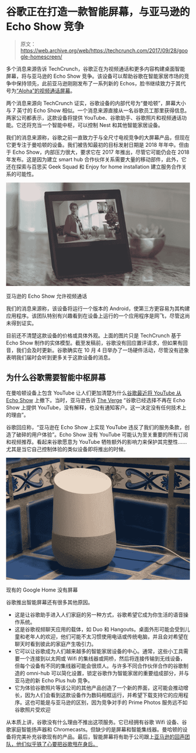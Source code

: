 # 谷歌正在打造一款智能屏幕，与亚马逊的 Echo Show  竞争

> 原文：<https://web.archive.org/web/https://techcrunch.com/2017/09/28/google-homescreen/>

多个消息来源告诉 TechCrunch，谷歌正在为视频通话和更多内容构建桌面智能屏幕，将与亚马逊的 Echo Show 竞争。该设备可以帮助谷歌在智能家居市场的竞争中保持领先，此前亚马逊刚刚发布了一系列新的 Echos，脸书继续致力于其代号为[“Aloha”的视频通话屏幕](https://web.archive.org/web/20230307142249/https://techcrunch.com/2017/07/25/facebook-speaker/)。

两个消息来源向 TechCrunch 证实，谷歌设备的内部代号为“曼哈顿”，屏幕大小与 7 英寸的 Echo Show 相似。一个消息来源直接从一名谷歌员工那里获得信息。两家公司都表示，这款设备将提供 YouTube、谷歌助手、谷歌照片和视频通话功能。它还将充当一个智能中枢，可以控制 Nest 和其他智能家居设备。

我们的消息来源称，谷歌之前一直致力于与全尺寸电视竞争的大屏幕产品，但现在它更专注于曼哈顿的设备。我们被告知最初的目标发射日期是 2018 年年中。但由于 Echo Show，内部压力很大，要求它在 2017 年推出，尽管它可能仍会在 2018 年发布。这是因为建立 smart hub 合作伙伴关系需要大量的移动部件，此外，它还在探索与百思买 Geek Squad 和 Enjoy for home installation 建立服务合作关系的可能性。

![](img/f23d242642ac1e8dcbb6fb6398112e65.png)

亚马逊的 Echo Show 允许视频通话

我们的消息来源称，该设备将运行一个版本的 Android，使第三方更容易为其构建应用程序。该团队特别有兴趣看到在设备上运行的一个应用程序是网飞，尽管这尚未得到证实。

目前还不清楚这款设备的价格或具体外观。上面的图片只是 TechCrunch 基于 Echo Show 制作的实体模型。截至发稿前，谷歌没有回应置评请求，但如果有回音，我们会及时更新。谷歌确实在 10 月 4 日举办了一场硬件活动，尽管没有迹象表明我们届时会听到更多关于这款设备的消息。

## 为什么谷歌需要智能中枢屏幕

在曼哈顿设备上包含 YouTube 让人们更加清楚为什么[谷歌最近将 YouTube 从 Echo Show](https://web.archive.org/web/20230307142249/https://techcrunch.com/2017/09/26/google-suddenly-removes-youtube-access-from-the-amazon-echo-show/) 上撤下。当时，亚马逊告诉 [The Verge](https://web.archive.org/web/20230307142249/https://www.theverge.com/2017/9/26/16371292/google-youtube-amazon-echo-show) “谷歌已经选择不再在 Echo Show 上提供 YouTube，没有解释，也没有通知客户。这一决定没有任何技术上的理由”。

谷歌回应称，“亚马逊在 Echo Show 上实现 YouTube 违反了我们的服务条款，创造了破碎的用户体验”。Echo Show 没有 YouTube 可能认为至关重要的所有订阅和视频推荐。看起来谷歌愿意为 YouTube 牺牲额外的影响力来保护其完整性……尤其是当它自己控制体验的类似设备即将推出的时候。

![](img/9cf040fa077fa09bd76ad03737228abe.png)

现有的 Google Home 没有屏幕

谷歌推出智能屏幕还有很多其他原因。

*   这是让谷歌助手进入人们家庭的另一种方式，谷歌希望它成为你生活的语音操作系统。
*   这是谷歌视频聊天应用的载体，如 Duo 和 Hangouts。桌面外形可能会受到儿童和老年人的欢迎，他们可能不太习惯使用电话或传统电脑，并且会对希望在聊天时看到彼此的家庭产生吸引力。
*   它可以让谷歌成为人们越来越多的智能家居设备的中心。通常，这些小工具需要一个连接到以太网或 Wifi 的集线器或网桥，然后将连接传输到无线设备，但每个设备有不同的集线器可能会很烦人。与许多不同合作伙伴合作的谷歌制造的 omni-hub 可以简化设置，锁定谷歌作为智能家居的重要组成部分，并与亚马逊的新 Echo Plus hub 竞争。
*   它为体验谷歌照片等该公司的其他产品创造了一个新的界面，这可能会推动增长，因为人们会看到这款设备作为数码相框运行，并希望下载支持它的应用程序。这也可能是与亚马逊的区别，因为竞争对手的 Prime Photos 服务远不如谷歌照片受欢迎

从本质上讲，谷歌没有什么理由不推出这项服务。它已经拥有谷歌 Wifi 设备、谷歌家庭智能扬声器和 Chromecasts。但缺少的是屏幕和智能集线器。曼哈顿的设备将完美补充谷歌现有的产品。最后，智能屏幕将有助于公司跟上[亚马逊的回声团队，他们似乎铁了心要把谷歌甩在身后。](https://web.archive.org/web/20230307142249/https://techcrunch.com/2017/09/27/the-echosystem/)